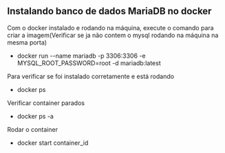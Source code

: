 ## Instalando banco de dados MariaDB no docker 

Com o docker instalado e rodando na máquina, execute o comando para criar a imagem(Verificar se ja não contem o mysql rodando na máquina na mesma porta)
- docker run --name mariadb -p 3306:3306 -e MYSQL_ROOT_PASSWORD=root -d mariadb:latest

Para verificar se foi instalado corretamente e está rodando 
- docker ps

Verificar container parados
- docker ps -a 

Rodar o container 
- docker start container_id